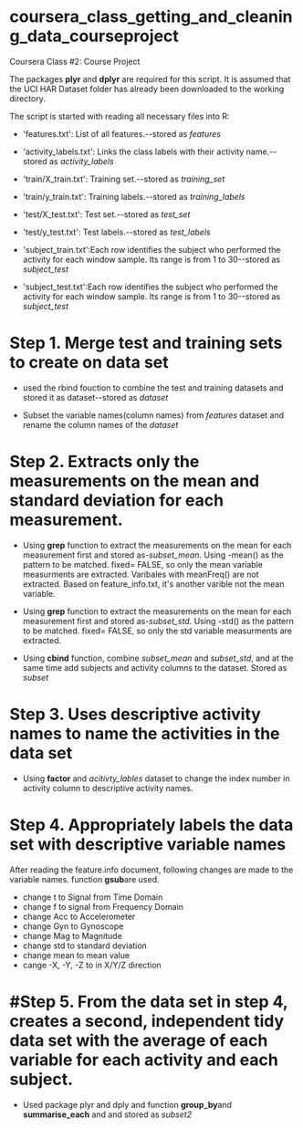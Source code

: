 coursera_class_getting_and_cleaning_data_courseproject
======================================================

Coursera Class #2: Course Project 

The packages **plyr** and **dplyr** are required for this script. It is assumed that the 
 UCI HAR Dataset folder has already been downloaded to the working directory. 
 
 The script is started with reading all necessary files into R:
 
- 'features.txt': List of all features.--stored as *features*

- 'activity_labels.txt': Links the class labels with their activity name.--
     stored as *activity_labels*

- 'train/X_train.txt': Training set.--stored as *training_set*

- 'train/y_train.txt': Training labels.--stored as *training_labels*

- 'test/X_test.txt': Test set.--stored as *test_set*

- 'test/y_test.txt': Test labels.--stored as *test_labels*

- 'subject_train.txt':Each row identifies the subject who performed the activity 
   for each window sample. Its range is from 1 to 30--stored as *subject_test*
   
- 'subject_test.txt':Each row identifies the subject who performed the activity 
   for each window sample. Its range is from 1 to 30--stored as *subject_test*
  
Step 1. Merge test and training sets to create on data set
=========================================================
- used the rbind fouction to combine the test and training datasets and stored it
  as dataset--stored as *dataset*
  
- Subset the variable names(column names) from *features* dataset and rename the
  column names of the *dataset*

Step 2. Extracts only the measurements on the mean and standard deviation for 
each measurement. 
=============================
- Using **grep** function to extract the measurements on the mean for each
   measurement first and stored as-*subset_mean*. Using -mean() as the pattern to
   be matched. fixed= FALSE, so only the mean variable measurments are extracted. 
   Varibales with meanFreq() are not extracted. Based on feature_info.txt, it's
   another varible not the mean variable. 
   
- Using **grep** function to extract the measurements on the mean for each
   measurement first and stored as-*subset_std*. Using -std() as the pattern to
   be matched. fixed= FALSE, so only the std variable measurments are extracted. 
  
- Using **cbind** function, combine *subset_mean* and *subset_std*, and at the 
  same time add subjects and activity columns to the dataset. Stored as *subset*
  
Step 3. Uses descriptive activity names to name the activities in the data set
==========
- Using **factor** and *acitivty_lables* dataset to change the index number in activity column to descriptive
  activity names. 
  
Step 4. Appropriately labels the data set with descriptive variable names
===
After reading the feature.info document, following changes are made to the variable 
names. function **gsub**are used. 
- change t to Signal from Time Domain
- change f to signal from Frequency Domain
- change Acc to Accelerometer
- change Gyn to Gynoscope
- change Mag to Magnitude
- change std to standard deviation
- change mean to mean value
- cange -X, -Y, -Z to in X/Y/Z direction

#Step 5. From the data set in step 4, creates a second, independent tidy data set 
with the average of each variable for each activity and each subject.
====

- Used package plyr and dply and function **group_by**and **summarise_each** and 
and stored as *subset2*

